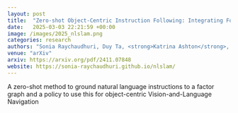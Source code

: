 ```yaml
---
layout: post
title:  "Zero-shot Object-Centric Instruction Following: Integrating Foundation Models with Traditional Navigation"
date:   2025-03-03 22:21:59 +00:00
image: /images/2025_nlslam.png
categories: research
authors: "Sonia Raychaudhuri, Duy Ta, <strong>Katrina Ashton</strong>, Angel X. Chang, Jiuguang Wang, Bernadette Bucher"
venue: "arXiv"
arxiv: https://arxiv.org/pdf/2411.07848
website: https://sonia-raychaudhuri.github.io/nlslam/
---
```

A zero-shot method to ground natural language instructions to a factor graph and a policy to use this for object-centric Vision-and-Language Navigation
